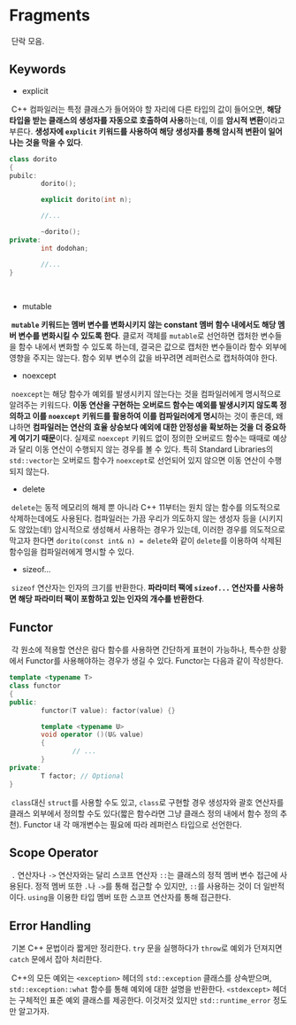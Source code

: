 # Fragments

&nbsp;단락 모음.


## Keywords

- explicit

&nbsp;C++ 컴파일러는 특정 클래스가 들어와야 할 자리에 다른 타입의 값이 들어오면, **해당 타입을 받는 클래스의 생성자를 자동으로 호출하여 사용**하는데, 이를 **암시적 변환**이라고 부른다. **생성자에 `explicit` 키워드를 사용하여 해당 생성자를 통해 암시적 변환이 일어나는 것을 막을 수 있다**.

```C++
class dorito
{
pubilc:
        dorito();

        explicit dorito(int n);

        //...

        ~dorito();
private:
        int dodohan;

        //...
}
```
<br>

- mutable

&nbsp;**`mutable` 키워드는 멤버 변수를 변화시키지 않는 constant 멤버 함수 내에서도 해당 멤버 변수를 변화시킬 수 있도록 한다**. 클로저 객체를 `mutable`로 선언하면 캡처한 변수들을 함수 내에서 변화할 수 있도록 하는데, 결국은 값으로 캡처한 변수들이라 함수 외부에 영향을 주지는 않는다. 함수 외부 변수의 값을 바꾸려면 레퍼런스로 캡처하여야 한다.


- noexcept

&nbsp;`noexcept`는 해당 함수가 예외를 발생시키지 않는다는 것을 컴파일러에게 명시적으로 알려주는 키워드다. **이동 연산을 구현하는 오버로드 함수는 예외를 발생시키지 않도록 정의하고 이를 `noexcept` 키워드를 활용하여 이를 컴파일러에게 명시**하는 것이 좋은데, 왜냐하면 **컴파일러는 연산의 효율 상승보다 예외에 대한 안정성을 확보하는 것을 더 중요하게 여기기 때문**이다. 실제로 `noexcept` 키워드 없이 정의한 오버로드 함수는 때때로 예상과 달리 이동 연산이 수행되지 않는 경우를 볼 수 있다. 특히 Standard Libraries의 `std::vector`는 오버로드 함수가 `noexcept`로 선언되어 있지 않으면 이동 연산이 수행되지 않는다.


- delete

&nbsp;`delete`는 동적 메모리의 해제 뿐 아니라 C++ 11부터는 원치 않는 함수를 의도적으로 삭제하는데에도 사용된다. 컴파일러는 가끔 우리가 의도하지 않는 생성자 등을 (시키지도 않았는데!) 암시적으로 생성해서 사용하는 경우가 있는데, 이러한 경우를 의도적으로 막고자 한다면 `dorito(const int& n) = delete`와 같이 `delete`를 이용하여 삭제된 함수임을 컴파일러에게 명시할 수 있다.


- sizeof...

&nbsp;`sizeof` 연산자는 인자의 크기를 반환한다. **파라미터 팩에 `sizeof...` 연산자를 사용하면 해당 파라미터 팩이 포함하고 있는 인자의 개수를 반환한다**.


## Functor

&nbsp;각 원소에 적용할 연산은 람다 함수를 사용하면 간단하게 표현이 가능하나, 특수한 상황에서 Functor를 사용해야하는 경우가 생길 수 있다. Functor는 다음과 같이 작성한다.

```C++
template <typename T>
class functor
{
public:
        functor(T value): factor(value) {}

        template <typename U>
        void operator ()(U& value)
        {
                // ...
        }
private:
        T factor; // Optional
}
```

&nbsp;`class`대신 `struct`를 사용할 수도 있고, `class`로 구현할 경우 생성자와 괄호 연산자를 클래스 외부에서 정의할 수도 있다(짧은 함수라면 그냥 클래스 정의 내에서 함수 정의 추천). Functor 내 각 매개변수는 필요에 따라 레퍼런스 타입으로 선언한다.


## Scope Operator

&nbsp;`.` 연산자나 `->` 연산자와는 달리 스코프 연산자 `::`는 클래스의 정적 멤버 변수 접근에 사용된다. 정적 멤버 또한 `.`나 `->`를 통해 접근할 수 있지만, `::`를 사용하는 것이 더 일반적이다. `using`을 이용한 타입 멤버 또한 스코프 연산자를 통해 접근한다.


## Error Handling

&nbsp;기본 C++ 문법이라 짧게만 정리한다. `try` 문을 실행하다가 `throw`로 예외가 던져지면 `catch` 문에서 잡아 처리한다.

&nbsp;C++의 모든 예외는 `<exception>` 헤더의 `std::exception` 클래스를 상속받으며, `std::exception::what` 함수를 통해 예외에 대한 설명을 반환한다. `<stdexcept>` 헤더는 구체적인 표준 예외 클래스를 제공한다. 이것저것 있지만 `std::runtime_error` 정도만 알고가자.
